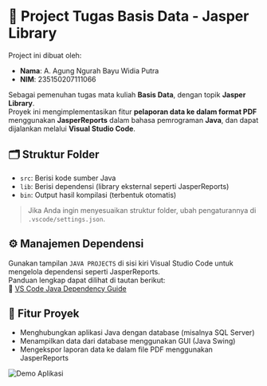 # 📘 Project Tugas Basis Data - Jasper Library

Project ini dibuat oleh:

- **Nama**: A. Agung Ngurah Bayu Widia Putra  
- **NIM**: 235150207111066

Sebagai pemenuhan tugas mata kuliah **Basis Data**, dengan topik **Jasper Library**.  
Proyek ini mengimplementasikan fitur **pelaporan data ke dalam format PDF** menggunakan **JasperReports** dalam bahasa pemrograman **Java**, dan dapat dijalankan melalui **Visual Studio Code**.

## 🗂 Struktur Folder

- `src`: Berisi kode sumber Java  
- `lib`: Berisi dependensi (library eksternal seperti JasperReports)  
- `bin`: Output hasil kompilasi (terbentuk otomatis)

> Jika Anda ingin menyesuaikan struktur folder, ubah pengaturannya di `.vscode/settings.json`.

## ⚙️ Manajemen Dependensi

Gunakan tampilan `JAVA PROJECTS` di sisi kiri Visual Studio Code untuk mengelola dependensi seperti JasperReports.  
Panduan lengkap dapat dilihat di tautan berikut:  
🔗 [VS Code Java Dependency Guide](https://github.com/microsoft/vscode-java-dependency#manage-dependencies)

## 📄 Fitur Proyek

- Menghubungkan aplikasi Java dengan database (misalnya SQL Server)
- Menampilkan data dari database menggunakan GUI (Java Swing)
- Mengekspor laporan data ke dalam file PDF menggunakan JasperReports

![Demo Aplikasi](assets/demo.gif)
